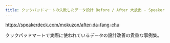 ```yaml
---
title: クックパッドマートの失敗したデータ設計 Before / After 大放出 - Speaker Deck
---
```


https://speakerdeck.com/mokuzon/after-da-fang-chu

クックパッドマートで実際に使われているデータの設計改善の貴重な事例集。


